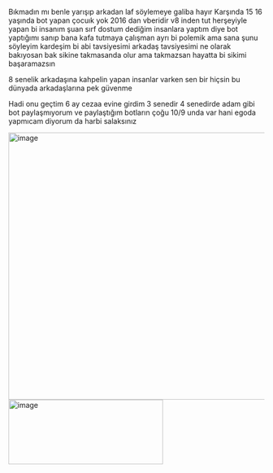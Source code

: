 Bıkmadın mı benle yarışıp arkadan laf söylemeye galiba hayır
Karşında 15 16 yaşında bot yapan çocuık yok 2016 dan vberidir v8 inden tut herşeyiyle yapan bi insanım şuan sırf dostum dediğim insanlara yaptım diye bot yaptığımı sanıp bana kafa tutmaya çalışman ayrı bi polemik
ama sana şunu söyleyim kardeşim bi abi tavsiyesimi arkadaş tavsiyesimi ne olarak bakıyosan bak sikine takmasanda olur ama takmazsan hayatta bi sikimi başaramazsın

8 senelik arkadaşına kahpelin yapan insanlar varken sen bir hiçsin bu dünyada arkadaşlarına pek güvenme

Hadi onu geçtim 6 ay cezaa evine girdim 3 senedir 4 senedirde adam gibi bot paylaşmıyorum ve paylaştığım botların çoğu 10/9 unda var hani egoda yapmıcam diyorum da harbi salaksınız

<img width="1519" height="525" alt="image" src="https://github.com/user-attachments/assets/1e7d6d16-89c4-4e10-b010-3a2729470717" />
<img width="304" height="127" alt="image" src="https://github.com/user-attachments/assets/e7cbfe35-9241-40e3-875c-5efac269bc9c" />
